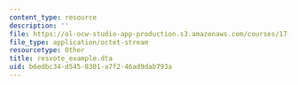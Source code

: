 ```yaml
---
content_type: resource
description: ''
file: https://ol-ocw-studio-app-production.s3.amazonaws.com/courses/17-874-quantitative-research-methods-multivariate-spring-2004/b6edbc34d5458301a7f246ad9dab793a_resvote_example.dta
file_type: application/octet-stream
resourcetype: Other
title: resvote_example.dta
uid: b6edbc34-d545-8301-a7f2-46ad9dab793a
---
```

